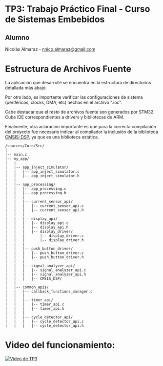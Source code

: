 # TP3: Trabajo Práctico Final - Curso de Sistemas Embebidos

## Alumno
Nicolás Almaraz - nnico.almaraz@gmail.com

# Estructura de Archivos Fuente
La aplicación que desarrollé se encuentra en la estructura de directorios detallada más abajo.

Por otro lado, es importante verificar las configuraciones de sistema (periféricos, clocks, DMA, etc) hechas en el archivo ".ioc".

Cabe destacar que el resto de archivos fuente son generados por STM32 Cube IDE correspondientes a drivers y bibliotecas de ARM.

Finalmente, otra aclaración importante es que para la correcta compilación del proyecto fue necesario indicar al compilador la inclusión de la biblioteca [CMSIS-DSP](https://github.com/ARM-software/CMSIS-DSP), ya que es una biblioteca estática.

```
/sources/Core/Src/
|
|-- main.c
|-- my_app/
|   |
|   |-- app_inject_simulator/
|   |   |-- app_inject_simulator.c
|   |   |-- app_inject_simulator.h
|   |
|   |-- app_processing/
|   |   |-- app_processing.c
|   |   |-- app_processing.h
|   |   |
|   |   |-- current_sensor_api/
|   |   |   |-- current_sensor_api.c
|   |   |   |-- current_sensor_api.h
|   |   |
|   |   |-- display_api/
|   |   |   |-- display_api.c
|   |   |   |-- display_api.h
|   |   |   |-- display_driver/
|   |   |       |-- display_driver.c
|   |   |       |-- display_driver.h
|   |   |
|   |   |-- push_button_driver/
|   |   |   |-- push_button_driver.c
|   |   |   |-- push_button_driver.h
|   |   |
|   |   |-- signal_analyzer_api/
|   |   |   |-- signal_analyzer_api.c
|   |   |   |-- signal_analyzer_api.h
|   |   |   |-- CMSIS_DSP/
|   |
|   |-- common_apis/
|   |   |-- callback_functions_manager.c
|   |   |
|   |   |-- timer_api/
|   |   |   |-- timer_api.c
|   |   |   |-- timer_api.h
|   |   |
|   |   |-- cycle_detector_api/
|   |   |   |-- cycle_detector_api.c
|   |   |   |-- cycle_detector_api.h

```

# Video del funcionamiento:

[![Video de TP3](https://img.youtube.com/vi/SaUtxi-bsFg/0.jpg)](https://www.youtube.com/watch?v=SaUtxi-bsFg)
